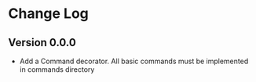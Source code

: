 # Change Log

## Version 0.0.0

* Add a Command decorator. All basic commands must be implemented in commands directory
